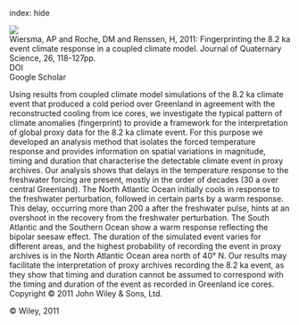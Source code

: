index: hide

<div class="Citation">
    <div class="Citation-thumb CitationThumb-linked"  data-href="https://doi.org/10.1002/jqs.1439">
      <img src="https://static.claimspace.cloud/climate-study-static/refs/thumbs/5/Wiersma_et_al_2011-thumb.png" />
    </div>

  <div class="Citation-body">
    <div class="Citation-text">Wiersma, AP and Roche, DM and Renssen, H, 2011: Fingerprinting the 8.2 ka event climate response in a coupled climate model. <span class="Article-journal">Journal of Quaternary Science, </span><span class="Article-volume">26, </span>118-127pp.</div>
    <div class="Citation-links">
      <div class="CitationLink" data-href="https://doi.org/10.1002/jqs.1439">
        <div class="CitationLink-icon CitationLink-Doi"></div>
        <div class="CitationLink-text">DOI</div>
      </div>
      <div class="CitationLink" data-href="https://scholar.google.com/scholar?q=10.1002/jqs.1439">
        <div class="CitationLink-icon CitationLink-Scholar"></div>
        <div class="CitationLink-text">Google Scholar</div>
      </div>
    </div>
  </div>
</div>

Using results from coupled climate model simulations of the 8.2 ka climate event that produced a cold period over Greenland in agreement with the reconstructed cooling from ice cores, we investigate the typical pattern of climate anomalies (fingerprint) to provide a framework for the interpretation of global proxy data for the 8.2 ka climate event. For this purpose we developed an analysis method that isolates the forced temperature response and provides information on spatial variations in magnitude, timing and duration that characterise the detectable climate event in proxy archives. Our analysis shows that delays in the temperature response to the freshwater forcing are present, mostly in the order of decades (30 a over central Greenland). The North Atlantic Ocean initially cools in response to the freshwater perturbation, followed in certain parts by a warm response. This delay, occurring more than 200 a after the freshwater pulse, hints at an overshoot in the recovery from the freshwater perturbation. The South Atlantic and the Southern Ocean show a warm response reflecting the bipolar seesaw effect. The duration of the simulated event varies for different areas, and the highest probability of recording the event in proxy archives is in the North Atlantic Ocean area north of 40° N. Our results may facilitate the interpretation of proxy archives recording the 8.2 ka event, as they show that timing and duration cannot be assumed to correspond with the timing and duration of the event as recorded in Greenland ice cores. Copyright © 2011 John Wiley & Sons, Ltd.

<div class="Citation-copy">
&copy; Wiley, 2011
</div>